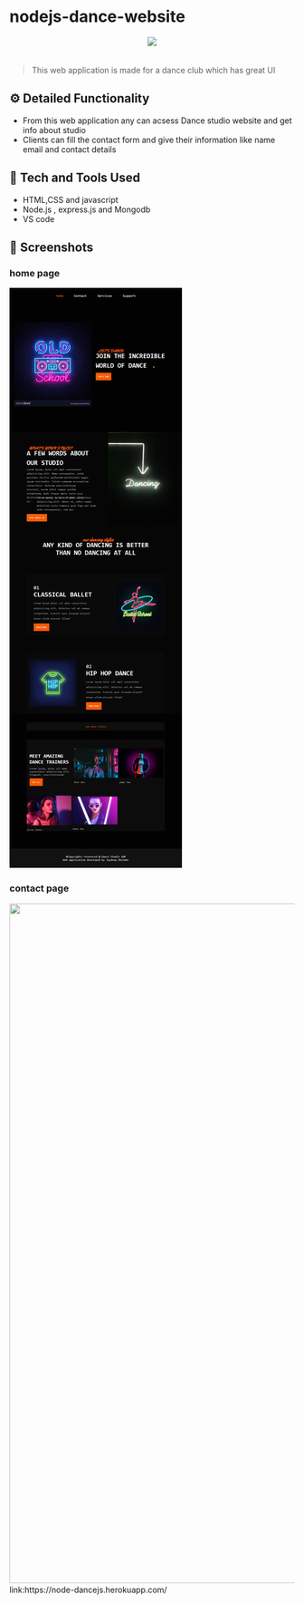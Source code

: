 # nodejs-dance-website
<div align="center">
  <img width="200px" src="https://img.icons8.com/dusk/2x/dancing.png"/>
</div>
<br>

> This web application is made for  a dance club which has great UI 


## ⚙️ Detailed Functionality
* From this web application any can acsess Dance studio website and get info about studio
* Clients can fill the contact form and give their information like name email and contact details
 
## 🚀 Tech and Tools Used

* HTML,CSS and javascript
* Node.js , express.js and Mongodb
* VS code


## 📸 Screenshots
### home page
<img src="node-dancejs.herokuapp.com_.png">

### contact page
<img src="node-dancejs.herokuapp.com_contact_.png" width="800px" height="1200px">
link:https://node-dancejs.herokuapp.com/
